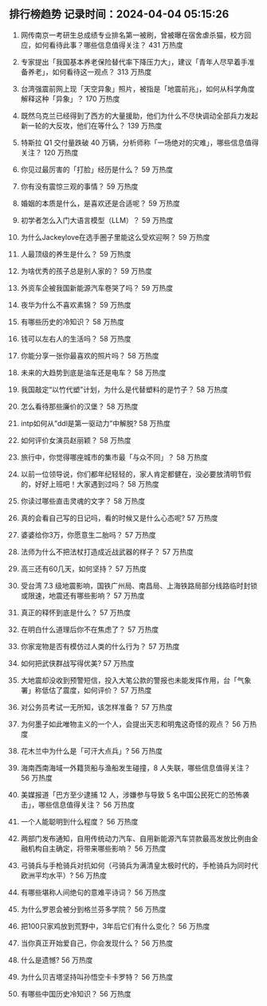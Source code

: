 
## 排行榜趋势 记录时间：2024-04-04 05:15:26
  
  1. 网传南京一考研生总成绩专业排名第一被刷，曾被曝在宿舍虐杀猫，校方回应，如何看待此事？哪些信息值得关注？ 431 万热度
    
  2. 专家提出「我国基本养老保险替代率下降压力大」，建议「青年人尽早着手准备养老」，如何看待这一观点？ 313 万热度
    
  3. 台湾强震前网上现「天空异象」照片，被指是「地震前兆」，如何从科学角度解释这种「异象」？ 170 万热度
    
  4. 既然乌克兰已经得到了西方的大量援助，他们为什么不尽快调动全部兵力发起新一轮的大反攻，他们在等什么？ 139 万热度
    
  5. 特斯拉 Q1 交付量跌破 40 万辆，分析师称「一场绝对的灾难」，哪些信息值得关注？ 120 万热度
    
  6. 你见过最厉害的「打脸」经历是什么？ 59 万热度
    
  7. 你有没有震惊三观的事情？ 59 万热度
    
  8. 婚姻的本质是什么，是喜欢还是合适呢？ 59 万热度
    
  9. 初学者怎么入门大语言模型（LLM）？ 59 万热度
    
  10. 为什么Jackeylove在选手圈子里能这么受欢迎啊？ 59 万热度
    
  11. 人最顶级的养生是什么？ 59 万热度
    
  12. 为啥优秀的孩子总是别人家的？ 59 万热度
    
  13. 外资车企被我国新能源汽车卷哭了吗？ 59 万热度
    
  14. 夜华为什么不喜欢素锦？ 59 万热度
    
  15. 有哪些历史的冷知识？ 58 万热度
    
  16. 钱可以左右人的生活吗？ 58 万热度
    
  17. 你能分享一张你最喜欢的照片吗？ 58 万热度
    
  18. 未来的大趋势到底是油车还是电车？ 58 万热度
    
  19. 我国敲定“以竹代塑”计划，为什么是代替塑料的是竹子？ 58 万热度
    
  20. 怎么看待那些廉价的汉堡？ 58 万热度
    
  21. intp如何从”ddl是第一驱动力”中解脱? 58 万热度
    
  22. 如何评价女演员赵丽颖？ 58 万热度
    
  23. 旅行中，你觉得哪座城市的集市最「与众不同」？ 58 万热度
    
  24. 以前一位领导说，你们都年纪轻轻的，家人肯定都健在，没必要放清明节假的，好好上班吧！大家遇到过吗？ 58 万热度
    
  25. 你读过哪些直击灵魂的文字？ 58 万热度
    
  26. 真的会看自己写的日记吗，看的时候又是什么心态呢? 57 万热度
    
  27. 婆婆给你3万，你愿意生二胎吗？ 57 万热度
    
  28. 法师为什么不把法杖打造成近战武器的样子？ 57 万热度
    
  29. 高三还有60几天，如何坚持？ 57 万热度
    
  30. 受台湾 7.3 级地震影响，国铁广州局、南昌局、上海铁路局部分线路临时封锁或限速，地震还有哪些影响？ 57 万热度
    
  31. 真正的释怀到底是什么？ 57 万热度
    
  32. 在明白什么道理后你不在焦虑了？ 57 万热度
    
  33. 你家宠物是否有模仿过人类的什么行为？ 57 万热度
    
  34. 如何把武侠群战写得优美? 57 万热度
    
  35. 大地震却没收到预警短信，投入大笔公款的警报也未能发挥作用，台「气象署」称低估了震度，如何评价？ 57 万热度
    
  36. 对公务员考试一无所知，该怎样准备？ 57 万热度
    
  37. 为何墨子如此唯物主义的一个人，会提出天志和明鬼这奇怪的观点？ 56 万热度
    
  38. 花木兰中为什么是「可汗大点兵」? 56 万热度
    
  39. 海南西南海域一外籍货船与渔船发生碰撞，8 人失联，哪些信息值得关注？ 56 万热度
    
  40. 美媒报道「巴方至少逮捕 12 人，涉嫌参与导致 5 名中国公民死亡的恐怖袭击」，哪些信息值得关注？ 56 万热度
    
  41. 一个人能聪明到什么程度？ 56 万热度
    
  42. 两部门发布通知，自用传统动力汽车、自用新能源汽车贷款最高发放比例由金融机构自主确定，将带来哪些影响？ 56 万热度
    
  43. 弓骑兵与手枪骑兵对抗如何（弓骑兵为满清皇太极时代的，手枪骑兵为同时代欧洲平均水平）? 56 万热度
    
  44. 有哪些堪称人间绝句的意难平诗词？ 56 万热度
    
  45. 为什么罗恩会被分到格兰芬多学院？ 56 万热度
    
  46. 把100只家鸡放到荒野中，3年后它们有什么变化？ 56 万热度
    
  47. 当你真正开始爱自己，你会发现什么？ 56 万热度
    
  48. 什么是遗憾? 56 万热度
    
  49. 为什么贝吉塔坚持叫孙悟空卡卡罗特？ 56 万热度
    
  50. 有哪些中国历史冷知识？ 56 万热度
    